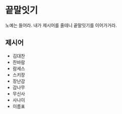 # 끝말잇기
노예는 들어라. 내가 제시어를 줄테니 끝말잇기를 이어가거라.

## 제시어
- 김대찬
- 찬바람
- 람세스
- 스키장
- 장난감
- 감나무
- 무신사
- 사나이
- 이름표